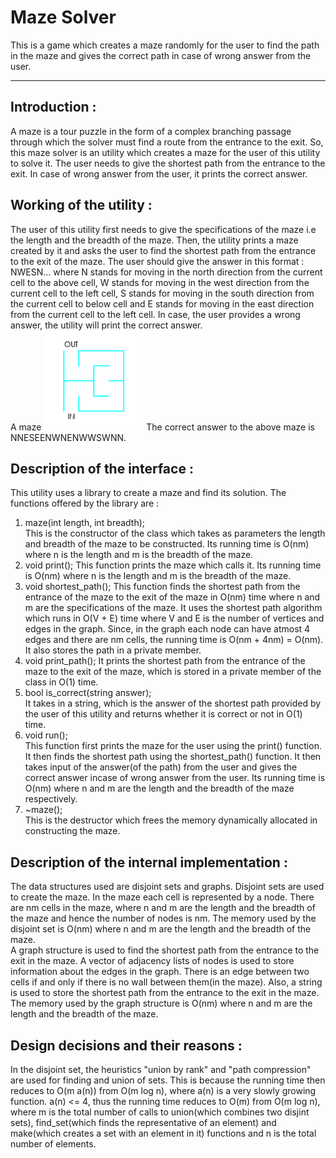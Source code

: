 Maze Solver  
===========  

This is a game which creates a maze randomly for the user to find the path in the maze and gives the correct path in case of wrong answer from the user.  

----  

Introduction :  
--------------  
A maze is a tour puzzle in the form of a complex branching passage through which the solver must find a route from the entrance to the exit. So, this maze solver is an utility which creates a maze for the user of this utility to solve it. The user needs to give the shortest path from the entrance to the exit. In case of wrong answer from the user, it prints the correct answer.  

Working of the utility :  
------------------------  
The user of this utility first needs to give the specifications of the maze i.e the length and the breadth of the maze. Then, the utility prints a maze created by it and asks the user to find the shortest path from the entrance to the exit of the maze. The user should give the answer in this format : NWESN... where N stands for moving in the north direction from the current cell to the above cell, W stands for moving in the west direction from the current cell to the left cell, S stands for moving in the south direction from the current cell to below cell and E stands for moving in the east direction from the current cell to the left cell. In case, the user provides a wrong answer, the utility will print the correct answer.  
A maze
![Alt text](maze.png "A maze")
The correct answer to the above maze is NNESEENWNENWWSWNN.  

Description of the interface :  
------------------------------  
This utility uses a library to create a maze and find its solution. The functions offered by the library are :  
1. maze(int length, int breadth);  
   This is the constructor of the class which takes as parameters the length and breadth of the maze to be constructed. Its running time is O(nm) where n is the length and m is the breadth of the maze.  
2. void print();
   This function prints the maze which calls it. Its running time is O(nm) where n is the length and m is the breadth of the maze.  
3. void shortest_path();
   This function finds the shortest path from the entrance of the maze to the exit of the maze in O(nm) time where n and m are the specifications of the maze. It uses the shortest path algorithm which runs in O(V + E) time where V and E is the number of vertices and edges in the graph. Since, in the graph each node can have atmost 4 edges and there are nm cells, the running time is O(nm + 4nm) = O(nm). It also stores the path in a private member.  
4. void print_path();
   It prints the shortest path from the entrance of the maze to the exit of the maze, which is stored in a private member of the class in O(1) time.  
5. bool is_correct(string answer);  
   It takes in a string, which is the answer of the shortest path provided by the user of this utility and returns whether it is correct or not in O(1) time.  
6. void run();  
   This function first prints the maze for the user using the print() function. It then finds the shortest path using the shortest_path() function. It then takes input of the answer(of the path) from the user and gives the correct answer incase of wrong answer from the user. Its running time is O(nm) where n and m are the length and the breadth of the maze respectively.  
7. ~maze();  
    This is the destructor which frees the memory dynamically allocated in constructing the maze.  

Description of the internal implementation :  
--------------------------------------------  
The data structures used are disjoint sets and graphs. Disjoint sets are used to create the maze. In the maze each cell is represented by a node. There are nm cells in the maze, where n and m are the length and the breadth of the maze and hence the number of nodes is nm. The memory used by the disjoint set is O(nm) where n and m are the length and the breadth of the maze.  
A graph structure is used to find the shortest path from the entrance to the exit in the maze. A vector of adjacency lists of nodes is used to store information about the edges in the graph. There is an edge between two cells if and only if there is no wall between them(in the maze). Also, a string is used to store the shortest path from the entrance to the exit in the maze. The memory used by the graph structure is O(nm) where n and m are the length and the breadth of the maze.  

Design decisions and their reasons :  
------------------------------------  
In the disjoint set, the heuristics "union by rank" and "path compression" are used for finding and union of sets. This is because the running time then reduces to O(m a(n)) from O(m log n), where a(n) is a very slowly growing function. a(n) <= 4, thus the running time reduces to O(m) from O(m log n), where m is the total number of calls to union(which combines two disjint sets), find_set(which finds the representative of an element) and make(which creates a set with an element in it) functions and n is the total number of elements.  